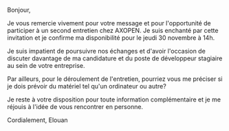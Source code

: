 Bonjour,

Je vous remercie vivement pour votre message et pour l'opportunité de participer à un second entretien chez AXOPEN. Je suis enchanté par cette invitation et je confirme ma disponibilité pour le jeudi 30 novembre à 14h.

Je suis impatient de poursuivre nos échanges et d'avoir l'occasion de discuter davantage de ma candidature et du poste de développeur stagiaire au sein de votre entreprise.

Par ailleurs, pour le déroulement de l'entretien, pourriez vous me préciser si je dois prévoir du matériel tel qu'un ordinateur ou autre? 

Je reste à votre disposition pour toute information complémentaire et je me réjouis à l'idée de vous rencontrer en personne.

Cordialement, Elouan